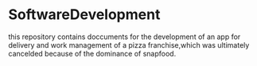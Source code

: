 # SoftwareDevelopment
this repository contains doccuments for the development of an app for delivery and work management of a pizza franchise,which was ultimately cancelded because of the dominance of snapfood.
